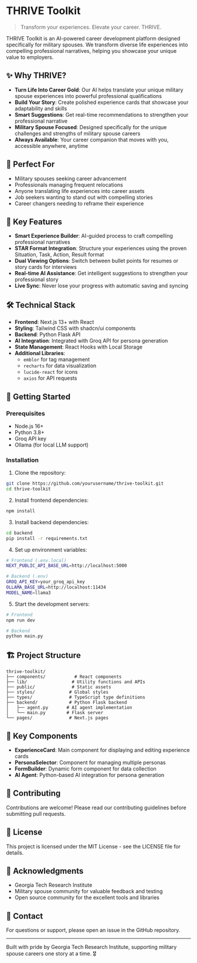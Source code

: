 # THRIVE Toolkit

> Transform your experiences. Elevate your career. THRIVE.

THRIVE Toolkit is an AI-powered career development platform designed specifically for military spouses. We transform diverse life experiences into compelling professional narratives, helping you showcase your unique value to employers.

## ✨ Why THRIVE?

- **Turn Life Into Career Gold**: Our AI helps translate your unique military spouse experiences into powerful professional qualifications
- **Build Your Story**: Create polished experience cards that showcase your adaptability and skills
- **Smart Suggestions**: Get real-time recommendations to strengthen your professional narrative
- **Military Spouse Focused**: Designed specifically for the unique challenges and strengths of military spouse careers
- **Always Available**: Your career companion that moves with you, accessible anywhere, anytime

## 🎯 Perfect For

- Military spouses seeking career advancement
- Professionals managing frequent relocations
- Anyone translating life experiences into career assets
- Job seekers wanting to stand out with compelling stories
- Career changers needing to reframe their experience

## 🚀 Key Features

- **Smart Experience Builder**: AI-guided process to craft compelling professional narratives
- **STAR Format Integration**: Structure your experiences using the proven Situation, Task, Action, Result format
- **Dual Viewing Options**: Switch between bullet points for resumes or story cards for interviews
- **Real-time AI Assistance**: Get intelligent suggestions to strengthen your professional story
- **Live Sync**: Never lose your progress with automatic saving and syncing

## 🛠️ Technical Stack

- **Frontend**: Next.js 13+ with React
- **Styling**: Tailwind CSS with shadcn/ui components
- **Backend**: Python Flask API
- **AI Integration**: Integrated with Groq API for persona generation
- **State Management**: React Hooks with Local Storage
- **Additional Libraries**:
  - `emblor` for tag management
  - `recharts` for data visualization
  - `lucide-react` for icons
  - `axios` for API requests

## 🚀 Getting Started

### Prerequisites

- Node.js 16+
- Python 3.8+
- Groq API key
- Ollama (for local LLM support)

### Installation

1. Clone the repository:
```bash
git clone https://github.com/yourusername/thrive-toolkit.git
cd thrive-toolkit
```

2. Install frontend dependencies:
```bash
npm install
```

3. Install backend dependencies:
```bash
cd backend
pip install -r requirements.txt
```

4. Set up environment variables:
```bash
# Frontend (.env.local)
NEXT_PUBLIC_API_BASE_URL=http://localhost:5000

# Backend (.env)
GROQ_API_KEY=your_groq_api_key
OLLAMA_BASE_URL=http://localhost:11434
MODEL_NAME=llama3
```

5. Start the development servers:
```bash
# Frontend
npm run dev

# Backend
python main.py
```

## 🏗️ Project Structure

```
thrive-toolkit/
├── components/           # React components
├── lib/                 # Utility functions and APIs
├── public/              # Static assets
├── styles/             # Global styles
├── types/              # TypeScript type definitions
├── backend/            # Python Flask backend
│   ├── agent.py       # AI agent implementation
│   └── main.py        # Flask server
└── pages/              # Next.js pages
```

## 🔑 Key Components

- **ExperienceCard**: Main component for displaying and editing experience cards
- **PersonaSelector**: Component for managing multiple personas
- **FormBuilder**: Dynamic form component for data collection
- **AI Agent**: Python-based AI integration for persona generation

## 🤝 Contributing

Contributions are welcome! Please read our contributing guidelines before submitting pull requests.

## 📝 License

This project is licensed under the MIT License - see the LICENSE file for details.

## 🙏 Acknowledgments

- Georgia Tech Research Institute
- Military spouse community for valuable feedback and testing
- Open source community for the excellent tools and libraries

## 📧 Contact

For questions or support, please open an issue in the GitHub repository.

---

Built with pride by Georgia Tech Research Institute, supporting military spouse careers one story at a time. 🎖️
